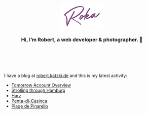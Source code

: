<div align="center">
  <br>
  <br>
  <br>
  <br>
  <a href="https://robert.katzki.de/">
    <img width="140" src="https://github.com/ro-ka/ro-ka/blob/master/logo.svg" alt="Roka">
  </a>
  <br>
  <h3>Hi, I’m Robert, a web developer & photographer. 👋</h3>
 
  <br>
  <br>
  <br>
  <br>
</div>

I have a blog at [robert.katzki.de](https://robert.katzki.de/) and this is my latest activity:
<!-- BLOG-POST-LIST:START -->
- [Tomorrow Account Overview](https://robert.katzki.de/projects/tomorrow-account-overview)
- [Strolling through Hamburg](https://robert.katzki.de/photos/2024/strolling-through-hamburg)
- [Harz](https://robert.katzki.de/photos/2024/harz)
- [Penta-di-Casinca](https://robert.katzki.de/photos/2024/penta-di-casinca)
- [Plage de Pinarello](https://robert.katzki.de/photos/2024/plage-de-pinarello)
<!-- BLOG-POST-LIST:END -->
